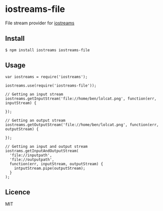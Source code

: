 # iostreams-file

File stream provider for [iostreams](https://github.com/webcast-io/iostreams)

## Install

    $ npm install iostreams iostreams-file

## Usage

    var iostreams = require('iostreams');

    iostreams.use(require('iostreams-file'));

    // Getting an input stream
    iostreams.getInputStream('file://home/ben/lolcat.png', function(err, inputStream) {

    });

    // Getting an output stream
    iostreams.getOutputStream('file://home/ben/lolcat.png', function(err, outputStream) {

    });

    // Getting an input and output stream
    iostrams.getInputAndOutputStream(
      'file://inputpath',
      'file://outputpath',
      function(err, inputStream, outputStream) {
        intputStream.pipe(outputStream);
      }
    );

## Licence

MIT
